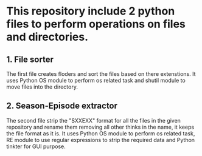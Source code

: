 # This repository include 2 python files to perform operations on files and directories.

## 1. File sorter

  The first file creates floders and sort the files based on there extenstions. It uses Python OS module to perform os related task and shutil module to move files into the directory.

## 2. Season-Episode extractor

  The second file strip the "SXXEXX" format for all the files in the given repository and rename them removing all other thinks in the name, it keeps the file format as it is.
  It uses Python OS module to perform os related task, RE module to use regular expressions to strip the required data and Python tinkter for GUI purpose.


   
